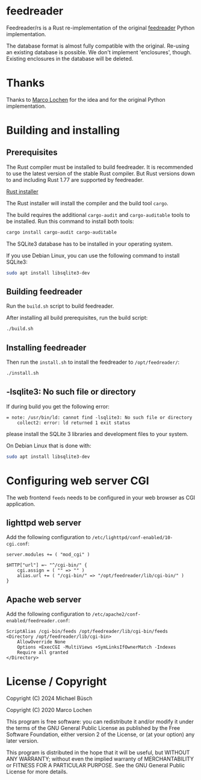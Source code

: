 # feedreader

Feedreader/rs is a Rust re-implementation of the original [feedreader](https://github.com/mlochen/feedreader) Python implementation.

The database format is almost fully compatible with the original.
Re-using an existing database is possible.
We don't implement 'enclosures', though.
Existing enclosures in the database will be deleted.

# Thanks

Thanks to [Marco Lochen](https://github.com/mlochen) for the idea and for the original Python implementation.

# Building and installing

## Prerequisites

The Rust compiler must be installed to build feedreader.
It is recommended to use the latest version of the stable Rust compiler.
But Rust versions down to and including Rust 1.77 are supported by feedreader.

[Rust installer](https://www.rust-lang.org/tools/install)

The Rust installer will install the compiler and the build tool `cargo`.

The build requires the additional `cargo-audit` and `cargo-auditable` tools to be installed.
Run this command to install both tools:

```sh
cargo install cargo-audit cargo-auditable
```

The SQLite3 database has to be installed in your operating system.

If you use Debian Linux, you can use the following command to install SQLite3:

```sh
sudo apt install libsqlite3-dev
```

## Building feedreader

Run the `build.sh` script to build feedreader.

After installing all build prerequisites, run the build script:

```sh
./build.sh
```

## Installing feedreader

Then run the `install.sh` to install the feedreader to `/opt/feedreader/`:

```sh
./install.sh
```

## -lsqlite3: No such file or directory

If during build you get the following error:

```
= note: /usr/bin/ld: cannot find -lsqlite3: No such file or directory
    collect2: error: ld returned 1 exit status
```

please install the SQLite 3 libraries and development files to your system.

On Debian Linux that is done with:

```sh
sudo apt install libsqlite3-dev
```

# Configuring web server CGI

The web frontend `feeds` needs to be configured in your web browser as CGI application.

## lighttpd web server

Add the following configuration to `/etc/lighttpd/conf-enabled/10-cgi.conf`:

```
server.modules += ( "mod_cgi" )

$HTTP["url"] =~ "^/cgi-bin/" {
    cgi.assign = ( "" => "" )
    alias.url += ( "/cgi-bin/" => "/opt/feedreader/lib/cgi-bin/" )
}
```

## Apache web server

Add the following configuration to `/etc/apache2/conf-enabled/feedreader.conf`:

```
ScriptAlias /cgi-bin/feeds /opt/feedreader/lib/cgi-bin/feeds
<Directory /opt/feedreader/lib/cgi-bin>
    AllowOverride None
    Options +ExecCGI -MultiViews +SymLinksIfOwnerMatch -Indexes
    Require all granted
</Directory>
```

# License / Copyright

Copyright (C) 2024 Michael Büsch

Copyright (C) 2020 Marco Lochen

This program is free software: you can redistribute it and/or modify
it under the terms of the GNU General Public License as published by
the Free Software Foundation, either version 2 of the License, or
(at your option) any later version.

This program is distributed in the hope that it will be useful,
but WITHOUT ANY WARRANTY; without even the implied warranty of
MERCHANTABILITY or FITNESS FOR A PARTICULAR PURPOSE.  See the
GNU General Public License for more details.
